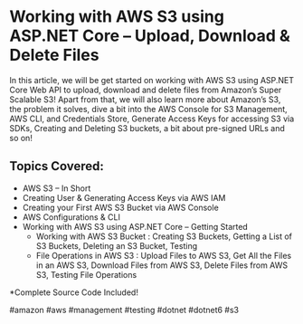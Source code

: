 # Working with AWS S3 using ASP.NET Core – Upload, Download & Delete Files 



In this article, we will be get started on working with AWS S3 using ASP.NET Core Web API to upload, download and delete files from Amazon’s Super Scalable S3! Apart from that, we will also learn more about Amazon’s S3, the problem it solves, dive a bit into the AWS Console for S3 Management, AWS CLI, and Credentials Store, Generate Access Keys for accessing S3 via SDKs, Creating and Deleting S3 buckets, a bit about pre-signed URLs and so on!

## Topics Covered:

- AWS S3 – In Short
- Creating User & Generating Access Keys via AWS IAM
- Creating your First AWS S3 Bucket via AWS Console
- AWS Configurations & CLI
- Working with AWS S3 using ASP.NET Core – Getting Started
  - Working with AWS S3 Bucket : Creating S3 Buckets, Getting a List of S3 Buckets, Deleting an S3 Bucket, Testing
  - File Operations in AWS S3 : Upload Files to AWS S3, Get All the Files in an AWS S3, Download Files from AWS S3, Delete Files from AWS S3, Testing File Operations
	   
*Complete Source Code Included!


#amazon #aws #management #testing #dotnet #dotnet6 #s3
